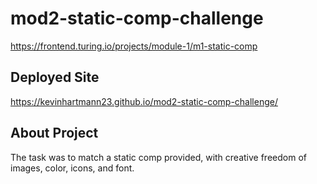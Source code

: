 # mod2-static-comp-challenge 
https://frontend.turing.io/projects/module-1/m1-static-comp

## Deployed Site 
https://kevinhartmann23.github.io/mod2-static-comp-challenge/

## About Project 
The task was to match a static comp provided, with creative freedom of images, color, icons, and font. 



